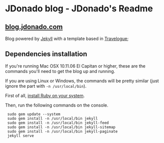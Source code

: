 # JDonado blog - JDonado's Readme
## [blog.jdonado.com](http://blog.jdonado.com)
Blog powered by [Jekyll](https://jekyllrb.com/) with a template based in [Travelogue](https://github.com/SalGnt/Travelogue);

## Dependencies installation

If you're running Mac OSX 10.11.06 El Capitan or higher, these are the commands
you'll need to get the blog up and running.

If you are using Linux or Windows, the commands will be pretty similar (just ignore the part with `-n /usr/local/bin`).

First of all, [install Ruby on your system](https://www.ruby-lang.org/en/documentation/installation/).

Then, run the following commands on the console.

```
 sudo gem update --system
 sudo gem install -n /usr/local/bin jekyll
 sudo gem install -n /usr/local/bin jekyll-feed
 sudo gem install -n /usr/local/bin jekyll-sitemap
 sudo gem install -n /usr/local/bin jekyll-paginate
 jekyll serve
```
